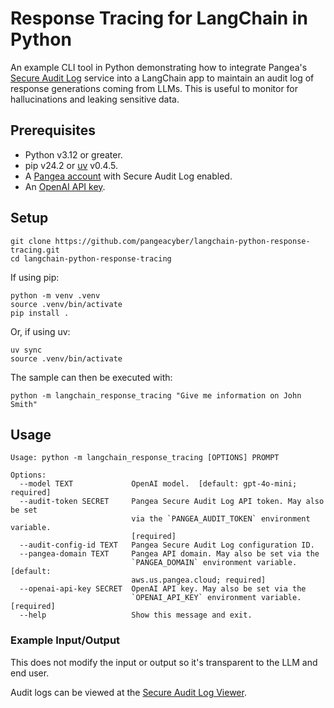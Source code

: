 # Response Tracing for LangChain in Python

An example CLI tool in Python demonstrating how to integrate Pangea's
[Secure Audit Log][] service into a LangChain app to maintain an audit log of
response generations coming from LLMs. This is useful to monitor for 
hallucinations and leaking sensitive data.

## Prerequisites

- Python v3.12 or greater.
- pip v24.2 or [uv][] v0.4.5.
- A [Pangea account][Pangea signup] with Secure Audit Log enabled.
- An [OpenAI API key][OpenAI API keys].

## Setup

```shell
git clone https://github.com/pangeacyber/langchain-python-response-tracing.git
cd langchain-python-response-tracing
```

If using pip:

```shell
python -m venv .venv
source .venv/bin/activate
pip install .
```

Or, if using uv:

```shell
uv sync
source .venv/bin/activate
```

The sample can then be executed with:

```shell
python -m langchain_response_tracing "Give me information on John Smith"
```

## Usage

```
Usage: python -m langchain_response_tracing [OPTIONS] PROMPT

Options:
  --model TEXT             OpenAI model.  [default: gpt-4o-mini; required]
  --audit-token SECRET     Pangea Secure Audit Log API token. May also be set
                           via the `PANGEA_AUDIT_TOKEN` environment variable.
                           [required]
  --audit-config-id TEXT   Pangea Secure Audit Log configuration ID.
  --pangea-domain TEXT     Pangea API domain. May also be set via the
                           `PANGEA_DOMAIN` environment variable.  [default:
                           aws.us.pangea.cloud; required]
  --openai-api-key SECRET  OpenAI API key. May also be set via the
                           `OPENAI_API_KEY` environment variable.  [required]
  --help                   Show this message and exit.
```

### Example Input/Output

This does not modify the input or output so it's transparent to the LLM and end user.

Audit logs can be viewed at the [Secure Audit Log Viewer][].


[Secure Audit Log]: https://pangea.cloud/docs/audit/
[Secure Audit Log Viewer]: https://console.pangea.cloud/service/audit/logs
[Pangea signup]: https://pangea.cloud/signup
[OpenAI API keys]: https://platform.openai.com/api-keys
[uv]: https://docs.astral.sh/uv/

